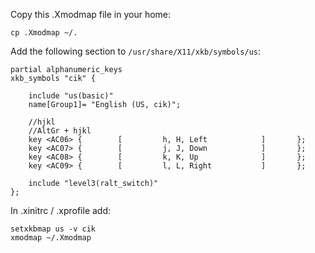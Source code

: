Copy this .Xmodmap file in your home:

```
cp .Xmodmap ~/.
```

Add the following section to `/usr/share/X11/xkb/symbols/us`:

```
partial alphanumeric_keys
xkb_symbols "cik" {

    include "us(basic)"
    name[Group1]= "English (US, cik)";

    //hjkl
    //AltGr + hjkl
    key <AC06> {        [         h, H, Left            ]       };
    key <AC07> {        [         j, J, Down            ]       };
    key <AC08> {        [         k, K, Up              ]       };
    key <AC09> {        [         l, L, Right           ]       };

    include "level3(ralt_switch)"
};
```

In .xinitrc / .xprofile add:

```
setxkbmap us -v cik
xmodmap ~/.Xmodmap
```
